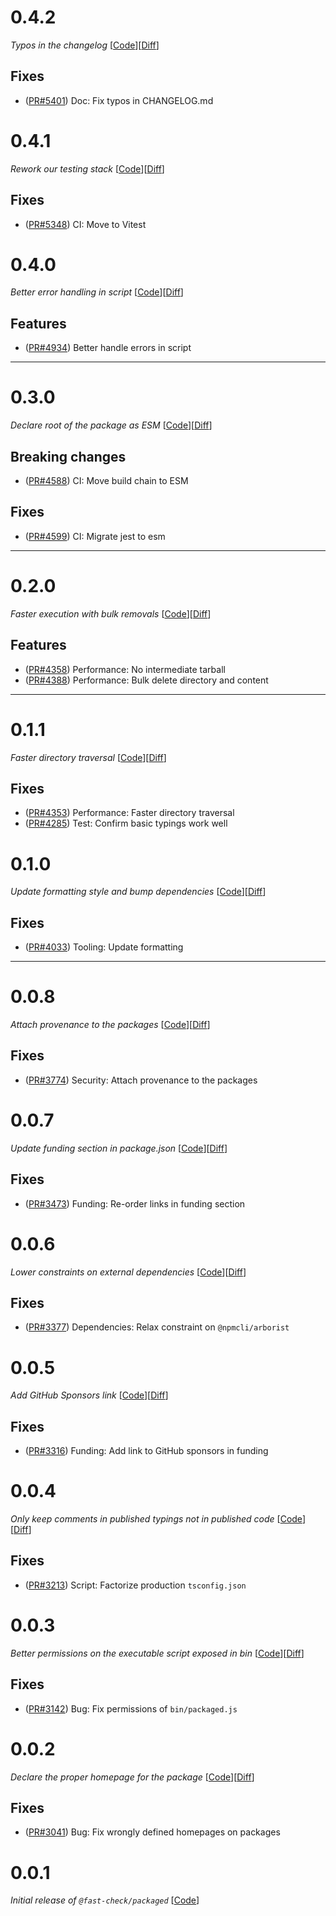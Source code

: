 # 0.4.2

_Typos in the changelog_
[[Code](https://github.com/dubzzz/fast-check/tree/packaged%2Fv0.4.2)][[Diff](https://github.com/dubzzz/fast-check/compare/packaged%2Fv0.4.1...packaged%2Fv0.4.2)]

## Fixes

- ([PR#5401](https://github.com/dubzzz/fast-check/pull/5401)) Doc: Fix typos in CHANGELOG.md

# 0.4.1

_Rework our testing stack_
[[Code](https://github.com/dubzzz/fast-check/tree/packaged%2Fv0.4.1)][[Diff](https://github.com/dubzzz/fast-check/compare/packaged%2Fv0.4.0...packaged%2Fv0.4.1)]

## Fixes

- ([PR#5348](https://github.com/dubzzz/fast-check/pull/5348)) CI: Move to Vitest

# 0.4.0

_Better error handling in script_
[[Code](https://github.com/dubzzz/fast-check/tree/packaged%2Fv0.4.0)][[Diff](https://github.com/dubzzz/fast-check/compare/packaged%2Fv0.3.0...packaged%2Fv0.4.0)]

## Features

- ([PR#4934](https://github.com/dubzzz/fast-check/pull/4934)) Better handle errors in script

---

# 0.3.0

_Declare root of the package as ESM_
[[Code](https://github.com/dubzzz/fast-check/tree/packaged%2Fv0.3.0)][[Diff](https://github.com/dubzzz/fast-check/compare/packaged%2Fv0.2.0...packaged%2Fv0.3.0)]

## Breaking changes

- ([PR#4588](https://github.com/dubzzz/fast-check/pull/4588)) CI: Move build chain to ESM

## Fixes

- ([PR#4599](https://github.com/dubzzz/fast-check/pull/4599)) CI: Migrate jest to esm

---

# 0.2.0

_Faster execution with bulk removals_
[[Code](https://github.com/dubzzz/fast-check/tree/packaged%2Fv0.2.0)][[Diff](https://github.com/dubzzz/fast-check/compare/packaged%2Fv0.1.1...packaged%2Fv0.2.0)]

## Features

- ([PR#4358](https://github.com/dubzzz/fast-check/pull/4358)) Performance: No intermediate tarball
- ([PR#4388](https://github.com/dubzzz/fast-check/pull/4388)) Performance: Bulk delete directory and content

---

# 0.1.1

_Faster directory traversal_
[[Code](https://github.com/dubzzz/fast-check/tree/packaged%2Fv0.1.1)][[Diff](https://github.com/dubzzz/fast-check/compare/packaged%2Fv0.1.0...packaged%2Fv0.1.1)]

## Fixes

- ([PR#4353](https://github.com/dubzzz/fast-check/pull/4353)) Performance: Faster directory traversal
- ([PR#4285](https://github.com/dubzzz/fast-check/pull/4285)) Test: Confirm basic typings work well

# 0.1.0

_Update formatting style and bump dependencies_
[[Code](https://github.com/dubzzz/fast-check/tree/packaged%2Fv0.1.0)][[Diff](https://github.com/dubzzz/fast-check/compare/packaged%2Fv0.0.8...packaged%2Fv0.1.0)]

## Fixes

- ([PR#4033](https://github.com/dubzzz/fast-check/pull/4033)) Tooling: Update formatting

---

# 0.0.8

_Attach provenance to the packages_
[[Code](https://github.com/dubzzz/fast-check/tree/packaged%2Fv0.0.8)][[Diff](https://github.com/dubzzz/fast-check/compare/packaged%2Fv0.0.7...packaged%2Fv0.0.8)]

## Fixes

- ([PR#3774](https://github.com/dubzzz/fast-check/pull/3774)) Security: Attach provenance to the packages

# 0.0.7

_Update funding section in package.json_
[[Code](https://github.com/dubzzz/fast-check/tree/packaged%2Fv0.0.7)][[Diff](https://github.com/dubzzz/fast-check/compare/packaged%2Fv0.0.6...packaged%2Fv0.0.7)]

## Fixes

- ([PR#3473](https://github.com/dubzzz/fast-check/pull/3473)) Funding: Re-order links in funding section

# 0.0.6

_Lower constraints on external dependencies_
[[Code](https://github.com/dubzzz/fast-check/tree/packaged%2Fv0.0.6)][[Diff](https://github.com/dubzzz/fast-check/compare/packaged%2Fv0.0.5...packaged%2Fv0.0.6)]

## Fixes

- ([PR#3377](https://github.com/dubzzz/fast-check/pull/3377)) Dependencies: Relax constraint on `@npmcli/arborist`

# 0.0.5

_Add GitHub Sponsors link_
[[Code](https://github.com/dubzzz/fast-check/tree/packaged%2Fv0.0.5)][[Diff](https://github.com/dubzzz/fast-check/compare/packaged%2Fv0.0.4...packaged%2Fv0.0.5)]

## Fixes

- ([PR#3316](https://github.com/dubzzz/fast-check/pull/3316)) Funding: Add link to GitHub sponsors in funding

# 0.0.4

_Only keep comments in published typings not in published code_
[[Code](https://github.com/dubzzz/fast-check/tree/packaged%2Fv0.0.4)][[Diff](https://github.com/dubzzz/fast-check/compare/packaged%2Fv0.0.3...packaged%2Fv0.0.4)]

## Fixes

- ([PR#3213](https://github.com/dubzzz/fast-check/pull/3213)) Script: Factorize production `tsconfig.json`

# 0.0.3

_Better permissions on the executable script exposed in bin_
[[Code](https://github.com/dubzzz/fast-check/tree/packaged%2Fv0.0.3)][[Diff](https://github.com/dubzzz/fast-check/compare/packaged%2Fv0.0.2...packaged%2Fv0.0.3)]

## Fixes

- ([PR#3142](https://github.com/dubzzz/fast-check/pull/3142)) Bug: Fix permissions of `bin/packaged.js`

# 0.0.2

_Declare the proper homepage for the package_
[[Code](https://github.com/dubzzz/fast-check/tree/packaged%2Fv0.0.2)][[Diff](https://github.com/dubzzz/fast-check/compare/packaged%2Fv0.0.1...packaged%2Fv0.0.2)]

## Fixes

- ([PR#3041](https://github.com/dubzzz/fast-check/pull/3041)) Bug: Fix wrongly defined homepages on packages

# 0.0.1

_Initial release of `@fast-check/packaged`_
[[Code](https://github.com/dubzzz/fast-check/tree/packaged%2Fv0.0.1)]
